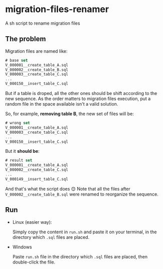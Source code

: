 # migration-files-renamer
A sh script to rename migration files

## The problem

Migration files are named like:

``` sql
# base set
V_000001__create_table_A.sql
V_000002__create_table_B.sql
V_000003__create_table_C.sql
...
V_000150__insert_table_C.sql
```

But if a table is droped, all the other ones should be shift according to the new sequence. As the order matters to migration files execution, put a random file in the space available isn't a valid solution.

So, for example, **removing table B**, the new set of files will be:

``` sql
# wrong set
V_000001__create_table_A.sql
V_000003__create_table_C.sql
...
V_000150__insert_table_C.sql
```

But it **should be**:

``` sql
# result set
V_000001__create_table_A.sql
V_000002__create_table_C.sql
...
V_000149__insert_table_C.sql
```

And that's what the script does :blush:
Note that all the files after `V_000002__create_table_B.sql` were renamed to reorganize the sequence.

## Run

- Linux (easier way):

  Simply copy the content in `run.sh` and paste it on your terminal, in the directory which `.sql` files are placed.

- Windows

  Paste `run.sh` file in the directory which `.sql` files are placed, then double-click the file.
  
